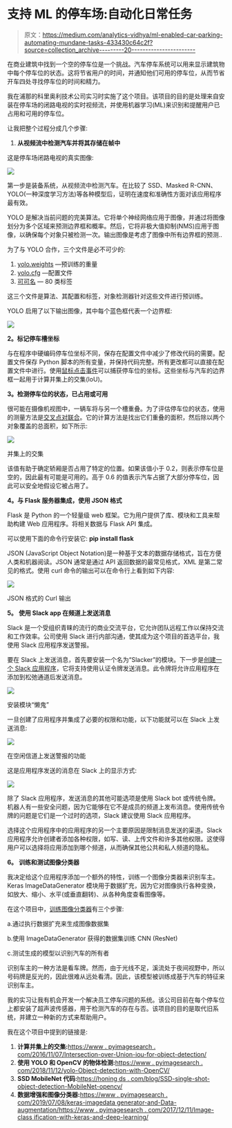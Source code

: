 # 支持 ML 的停车场:自动化日常任务

> 原文：<https://medium.com/analytics-vidhya/ml-enabled-car-parking-automating-mundane-tasks-433430c64c2f?source=collection_archive---------20----------------------->

在商业建筑中找到一个空的停车位是一个挑战。汽车停车系统可以用来显示建筑物中每个停车位的状态。这将节省用户的时间，并通知他们可用的停车位，从而节省开车四处寻找停车位的时间和精力。

我在浦那的科里奥利技术公司实习时实施了这个项目。该项目的目的是处理来自安装在停车场的闭路电视的实时视频流，并使用机器学习(ML)来识别和提醒用户已占用和可用的停车位。

让我把整个过程分成几个步骤:

1.  **从视频流中检测汽车并将其存储在帧中**

这是停车场闭路电视的真实图像:

![](img/c87dc23c3f5ef35fadd3b5db3ad303d5.png)

第一步是装备系统，从视频流中检测汽车。在比较了 SSD、Masked R-CNN、YOLO(一种深度学习方法)等各种模型后，证明在速度和准确性方面对该应用程序最有效。

YOLO 是解决当前问题的完美算法。它将单个神经网络应用于图像，并通过将图像划分为多个区域来预测边界框和概率。然后，它将非极大值抑制(NMS)应用于图像，以确保每个对象只被检测一次。输出图像是考虑了图像中所有边界框的预测..

为了与 YOLO 合作，三个文件是必不可少的:

1.  [yolo.weights](https://pjreddie.com/media/files/yolov3.weights) —预训练的重量
2.  [yolo.cfg](https://github.com/pjreddie/darknet/blob/master/cfg/yolov3.cfg) —配置文件
3.  [可可名](https://github.com/pjreddie/darknet/blob/master/data/coco.names) — 80 类标签

这三个文件是算法、其配置和标签，对象检测器针对这些文件进行预训练。

YOLO 启用了以下输出图像，其中每个蓝色框代表一个边界框:

![](img/06be95983caa3c3ec9776e9956a72c37.png)

**2。标记停车槽坐标**

与在程序中硬编码停车位坐标不同，保存在配置文件中减少了修改代码的需要。配置文件保存 Python 脚本的所有变量，并保持代码完整。所有更改都可以直接在配置文件中进行。使用[鼠标点击事件](https://github.com/olgarose/ParkingLot/blob/master/parking_lot/coordinates_generator.py)可以捕获停车位的坐标。这些坐标与汽车的边界框一起用于计算并集上的交集(IoU)。

**3。检测停车位的状态，已占用或可用**

很可能在摄像机视图中，一辆车将与另一个槽重叠。为了评估停车位的状态，使用的测量方法是[交叉点对联合](https://www.pyimagesearch.com/2016/11/07/intersection-over-union-iou-for-object-detection/)。它的计算方法是找出它们重叠的面积，然后除以两个对象覆盖的总面积，如下所示:

![](img/9b02b8c0d98c623a0eef1abacaef5ef3.png)

并集上的交集

该值有助于确定轿厢是否占用了特定的位置。如果该值小于 0.2，则表示停车位是空的，因此最有可能是可用的。高于 0.6 的值表示汽车占据了大部分停车位，因此可以安全地假设它被占用了。

**4。与 Flask 服务器集成，使用 JSON 格式**

Flask 是 Python 的一个轻量级 web 框架。它为用户提供了库、模块和工具来帮助构建 Web 应用程序。将相关数据与 Flask API 集成。

可以使用下面的命令行安装它: **pip install flask**

JSON (JavaScript Object Notation)是一种基于文本的数据存储格式，旨在方便人类和机器阅读。JSON 通常是通过 API 返回数据的最常见格式，XML 是第二常见的格式。使用 curl 命令的输出可以在命令行上看到如下内容:

![](img/8386752586c90ef4878a50498c6a0378.png)

JSON 格式的 Curl 输出

**5。** **使用 Slack app 在频道上发送消息**

Slack 是一个受组织青睐的流行的商业交流平台，它允许团队远程工作以保持交流和工作效率。公司使用 Slack 进行内部沟通，使其成为这个项目的首选平台，我使用 Slack 应用程序发送警报。

要在 Slack 上发送消息，首先要安装一个名为“Slacker”的模块。下一步是[创建一个 Slack 应用程序](https://api.slack.com/start/overview)，它将支持使用认证令牌发送消息。此令牌将允许应用程序在添加到松弛通道后发送消息。

![](img/a477a2a4f443e52d8a17764bec03d25a.png)

安装模块“懒鬼”

一旦创建了应用程序并集成了必要的权限和功能，以下功能就可以在 Slack 上发送消息:

![](img/7db616df129050dafb0d20c7e92b536a.png)

在空闲信道上发送警报的功能

这是应用程序发送的消息在 Slack 上的显示方式:

![](img/6316e2c8513065ec8014bc8ad01081af.png)

除了 Slack 应用程序，发送消息的其他可能选项是使用 Slack bot 或传统令牌。机器人有一些安全问题，因为它能够在它不是成员的频道上发布消息。使用传统令牌的问题是它们是一个过时的选项，Slack 建议使用 Slack 应用程序。

选择这个应用程序中的应用程序的另一个主要原因是限制消息发送的渠道。Slack 应用程序允许创建者添加各种权限，如写、读、上传文件和许多其他权限。这使得用户可以选择将应用添加到哪个频道，从而确保其他公共和私人频道的隐私。

**6。** **训练和测试图像分类器**

我决定给这个应用程序添加一个额外的特性，训练一个图像分类器来识别车主。Keras ImageDataGenerator 模块用于数据扩充，因为它对图像执行各种变换，如放大、缩小、水平(或垂直翻转)、从各种角度查看图像等。

在这个项目中，[训练图像分类器](https://www.pyimagesearch.com/2019/07/08/keras-imagedatagenerator-and-data-augmentation/)有三个步骤:

a.通过执行数据扩充来生成图像数据集

b.使用 ImageDataGenerator 获得的数据集训练 CNN (ResNet)

c.测试生成的模型以识别汽车的所有者

识别车主的一种方法是看车牌。然而，由于光线不足，溪流处于夜间视野中，所以号码牌是反光的，因此很难从远处看清。因此，该模型被训练成基于汽车的特征来识别车主。

我的实习让我有机会开发一个解决员工停车问题的系统。该公司目前在每个停车位上都安装了超声波传感器，用于检测汽车的存在与否。该项目的目的是取代旧系统，并建立一种新的方式来帮助用户。

我在这个项目中提到的链接是:

1.  **计算并集上的交集:**[https://www . pyimagesearch . com/2016/11/07/Intersection-over-Union-iou-for-object-detection/](https://www.pyimagesearch.com/2016/11/07/intersection-over-union-iou-for-object-detection/)
2.  **使用 YOLO 和 OpenCV 的物体检测:**[https://www . pyimagesearch . com/2018/11/12/yolo-Object-detection-with-OpenCV/](https://www.pyimagesearch.com/2018/11/12/yolo-object-detection-with-opencv/)
3.  **SSD MobileNet 代码:**[https://honing ds . com/blog/SSD-single-shot-object-detection-MobileNet-opencv/](https://honingds.com/blog/ssd-single-shot-object-detection-mobilenet-opencv/)
4.  **数据增强和图像分类器:**[https://www . pyimagesearch . com/2019/07/08/keras-imagedata generator-and-Data-augmentation/](https://www.pyimagesearch.com/2019/07/08/keras-imagedatagenerator-and-data-augmentation/)[https://www . pyimagesearch . com/2017/12/11/Image-class ification-with-keras-and-deep-learning/](https://www.pyimagesearch.com/2017/12/11/image-classification-with-keras-and-deep-learning/)